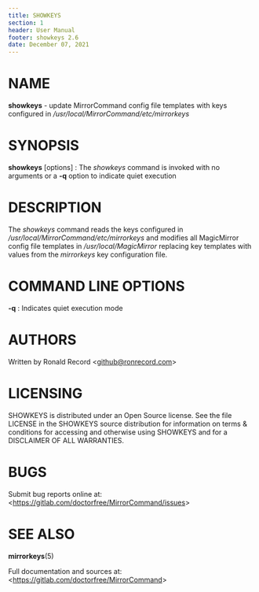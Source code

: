 ```yaml
---
title: SHOWKEYS
section: 1
header: User Manual
footer: showkeys 2.6
date: December 07, 2021
---
```

# NAME
**showkeys** - update MirrorCommand config file templates with keys configured in
*/usr/local/MirrorCommand/etc/mirrorkeys*

# SYNOPSIS
**showkeys** [options]
: The *showkeys* command is invoked with no arguments or a **-q** option to indicate quiet execution

# DESCRIPTION
The *showkeys* command reads the keys configured in 
*/usr/local/MirrorCommand/etc/mirrorkeys* and modifies all MagicMirror config
file templates in */usr/local/MagicMirror* replacing key templates with values
from the *mirrorkeys* key configuration file.

# COMMAND LINE OPTIONS
**-q**
: Indicates quiet execution mode

# AUTHORS
Written by Ronald Record &lt;github@ronrecord.com&gt;

# LICENSING
SHOWKEYS is distributed under an Open Source license.
See the file LICENSE in the SHOWKEYS source distribution
for information on terms &amp; conditions for accessing and
otherwise using SHOWKEYS and for a DISCLAIMER OF ALL WARRANTIES.

# BUGS
Submit bug reports online at: &lt;https://gitlab.com/doctorfree/MirrorCommand/issues&gt;

# SEE ALSO
**mirrorkeys**(5)

Full documentation and sources at: &lt;https://gitlab.com/doctorfree/MirrorCommand&gt;

